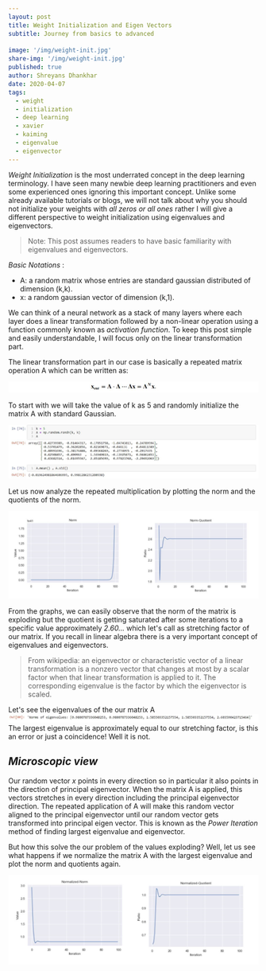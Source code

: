 ```yaml
---
layout: post
title: Weight Initialization and Eigen Vectors
subtitle: Journey from basics to advanced

image: '/img/weight-init.jpg'
share-img: '/img/weight-init.jpg'
published: true
author: Shreyans Dhankhar
date: 2020-04-07
tags:
  - weight
  - initialization
  - deep learning
  - xavier
  - kaiming
  - eigenvalue
  - eigenvector
---
```

 

*Weight Initialization* is the most underrated concept in the deep learning terminology. I have seen many newbie deep learning practitioners and even some experienced ones ignoring this important concept.
Unlike some already available tutorials or blogs, we will not talk about why you should not initialize your weights with *all zeros or all ones* rather I will give a different perspective to weight initialization using eigenvalues and eigenvectors.

> Note: This post assumes readers to have basic familiarity with eigenvalues and eigenvectors.

*Basic Notations* :
- A: a random matrix whose entries are standard gaussian distributed of dimension (k,k).
- x: a random gaussian vector of dimension (k,1).

We can think of a neural network as a stack of many layers where each layer does a linear transformation followed by a non-linear operation using a function commonly known as *activation function*. To keep this post simple and easily understandable, I will focus only on the linear transformation part.

The linear transformation part in our case is basically a repeated matrix operation A which can be written as:

![eqn](/img/pots1/eqn.JPG) 

To start with we will take the value of k as 5 and randomly initialize the matrix A with standard Gaussian. 

![Matrix Initialized](/img/pots1/mat1.JPG)

Let us now analyze the repeated multiplication by plotting the norm and the quotients of the norm.

![Matrix Initialized](/img/pots1/norm-quot.png)

From the graphs, we can easily observe that the norm of the matrix is exploding but the quotient is getting saturated after some iterations to a specific value approximately *2.60...* which let's call as stretching factor of our matrix. If you recall in linear algebra there is a very important concept of eigenvalues and eigenvectors. 

> From wikipedia: an eigenvector or characteristic vector of a linear transformation is a nonzero vector that changes at most by a scalar factor when that linear transformation is applied to it. The corresponding eigenvalue is the factor by which the eigenvector is scaled. 

Let's see the eigenvalues of the our matrix A 
![Eigenvalues](/img/pots1/eigval.JPG) 
The largest eigenvalue is approximately equal to our stretching factor, is this an error or just a coincidence! Well it is not.

## *Microscopic view* 
Our random vector *x* points in every direction so in particular it also points in the direction of principal eigenvector. When the matrix A is applied, this vectors stretches in every direction including the principal eigenvector direction. The repeated application of A will make this random vector aligned to the principal eigenvector until our random vector gets transformed into principal eigen vector. This is known as the *Power Iteration* method of finding largest eigenvalue and eigenvector. 

But how this solve the our problem of the values exploding? Well, let us see what happens if we normalize the matrix A with the largest eigenvalue and plot the norm and quotients again. 

![Normalized](/img/pots1/norm-quot1.png) 


